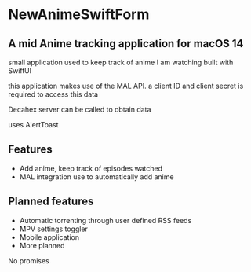 # NewAnimeSwiftForm

## A mid Anime tracking application for macOS 14

small application used to keep track of anime I am watching
built with SwiftUI

this application makes use of the MAL API. a client ID and client secret is required to access this data

Decahex server can be called to obtain data

uses AlertToast

## Features

- Add anime, keep track of episodes watched
- MAL integration use to automatically add anime


## Planned features

- Automatic torrenting through user defined RSS feeds
- MPV settings toggler
- Mobile application 
- More planned

No promises


